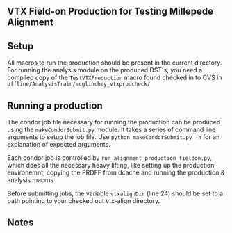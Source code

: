 VTX Field-on Production for Testing Millepede Alignment
-------------------------------------------------------

## Setup ##

All macros to run the production should be present in the current directory. For running the analysis module on the produced DST's, you need a compiled copy of the `TestVTXProduction` macro found checked in to CVS in `offline/AnalysisTrain/mcglinchey_vtxprodcheck/`

## Running a production ##

The condor job file necessary for running the production can be produced using the `makeCondorSubmit.py` module. It takes a series of command line arguments to setup the job file. Use `python makeCondorSubmit.py -h` for an explanation of expected arguments.

Each condor job is controlled by `run_alignment_production_fieldon.py`, which does all the necessary heavy lifting, like setting up the production environemnt, copying the PRDFF from dcache and running the production & analysis macros.

Before submitting jobs, the variable `vtxalignDir` (line 24) should be set to a path pointing to your checked out vtx-align directory.

## Notes ##